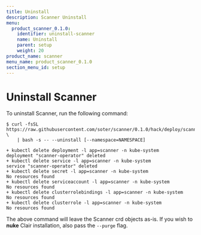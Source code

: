 ```yaml
---
title: Uninstall
description: Scanner Uninstall
menu:
  product_scanner_0.1.0:
    identifier: uninstall-scanner
    name: Uninstall
    parent: setup
    weight: 20
product_name: scanner
menu_name: product_scanner_0.1.0
section_menu_id: setup
---
```

# Uninstall Scanner

To uninstall Scanner, run the following command:

```console
$ curl -fsSL https://raw.githubusercontent.com/soter/scanner/0.1.0/hack/deploy/scanner.sh \
    | bash -s -- --uninstall [--namespace=NAMESPACE]

+ kubectl delete deployment -l app=scanner -n kube-system
deployment "scanner-operator" deleted
+ kubectl delete service -l app=scanner -n kube-system
service "scanner-operator" deleted
+ kubectl delete secret -l app=scanner -n kube-system
No resources found
+ kubectl delete serviceaccount -l app=scanner -n kube-system
No resources found
+ kubectl delete clusterrolebindings -l app=scanner -n kube-system
No resources found
+ kubectl delete clusterrole -l app=scanner -n kube-system
No resources found
```

The above command will leave the Scanner crd objects as-is. If you wish to **nuke** Clair installation, also pass the `--purge` flag.
